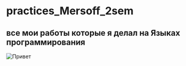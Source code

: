 # practices_Mersoff_2sem
все мои работы которые я делал на Языках программирования
---
![Привет](https://c.tenor.com/hmDMrE1yMAkAAAAC/when-the-coding-when-the.gif) 
